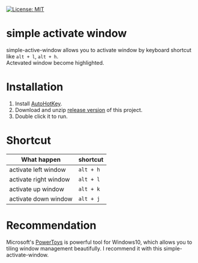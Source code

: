 [![License: MIT](https://img.shields.io/badge/License-MIT-yellow.svg)](https://github.com/itoshoi/simple-activate-window/blob/master/LICENSE)

# simple activate window
simple-active-window allows you to activate window by keyboard shortcut like `alt + l`, `alt + h`.  
Actevated window become highlighted.

# Installation
1. Install [AutoHotKey](https://autohotkey.com/download/).
2. Download and unzip [release version](https://github.com/itoshoi/simple-activate-window/releases) of this project.
3. Double click it to run.

# Shortcut
What happen | shortcut
--|--
activate left window | `alt + h`
activate right window | `alt + l`
activate up window | `alt + k`
activate down window | `alt + j`

# Recommendation
Microsoft's [PowerToys](https://github.com/microsoft/PowerToys) is powerful tool for Windows10, which allows you to tiling window management beautifully.
I recommend it with this simple-activate-window.

